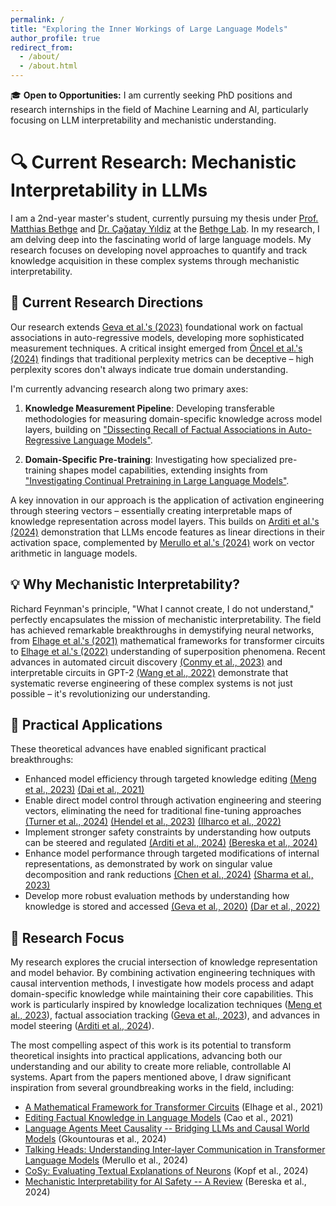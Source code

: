 ```yaml
---
permalink: /
title: "Exploring the Inner Workings of Large Language Models"
author_profile: true
redirect_from: 
  - /about/
  - /about.html
---
```


<div class="announcement-box">
<p>🎓 <strong>Open to Opportunities:</strong> I am currently seeking PhD positions and research internships in the field of Machine Learning and AI, particularly focusing on LLM interpretability and mechanistic understanding.</p>
</div>

# 🔍 Current Research: Mechanistic Interpretability in LLMs

I am a 2nd-year master's student, currently pursuing my thesis under [Prof. Matthias Bethge](https://uni-tuebingen.de/fakultaeten/mathematisch-naturwissenschaftliche-fakultaet/fachbereiche/physik/institute/institut-fuer-theoretische-physik/arbeitsgruppen/ag-bethge/) and [Dr. Çağatay Yıldiz](https://cagatayyildiz.github.io/) at the [Bethge Lab](https://bethgelab.org/). In my research, I am delving deep into the fascinating world of large language models. My research focuses on developing novel approaches to quantify and track knowledge acquisition in these complex systems through mechanistic interpretability.

## 🧪 Current Research Directions

Our research extends [Geva et al.'s (2023)](https://arxiv.org/abs/2304.14767) foundational work on factual associations in auto-regressive models, developing more sophisticated measurement techniques. A critical insight emerged from [Öncel et al.'s (2024)](https://arxiv.org/abs/2410.05581) findings that traditional perplexity metrics can be deceptive – high perplexity scores don't always indicate true domain understanding.

I'm currently advancing research along two primary axes:

1. **Knowledge Measurement Pipeline**: Developing transferable methodologies for measuring domain-specific knowledge across model layers, building on ["Dissecting Recall of Factual Associations in Auto-Regressive Language Models"](https://arxiv.org/abs/2304.14767).

2. **Domain-Specific Pre-training**: Investigating how specialized pre-training shapes model capabilities, extending insights from ["Investigating Continual Pretraining in Large Language Models"](https://arxiv.org/abs/2402.17400).

A key innovation in our approach is the application of activation engineering through steering vectors – essentially creating interpretable maps of knowledge representation across model layers. This builds on [Arditi et al.'s (2024)](https://arxiv.org/abs/2406.11717) demonstration that LLMs encode features as linear directions in their activation space, complemented by [Merullo et al.'s (2024)](https://arxiv.org/abs/2305.16130) work on vector arithmetic in language models.

## 💡 Why Mechanistic Interpretability?

Richard Feynman's principle, "What I cannot create, I do not understand," perfectly encapsulates the mission of mechanistic interpretability. The field has achieved remarkable breakthroughs in demystifying neural networks, from [Elhage et al.'s (2021)](https://transformer-circuits.pub/2021/framework/index.html) mathematical frameworks for transformer circuits to [Elhage et al.'s (2022)](https://transformer-circuits.pub/2022/toy_model/index.html) understanding of superposition phenomena. Recent advances in automated circuit discovery [(Conmy et al., 2023)](https://arxiv.org/abs/2304.14997) and interpretable circuits in GPT-2 [(Wang et al., 2022)](https://arxiv.org/abs/2211.00593) demonstrate that systematic reverse engineering of these complex systems is not just possible – it's revolutionizing our understanding.

## 🔬 Practical Applications

These theoretical advances have enabled significant practical breakthroughs:

- Enhanced model efficiency through targeted knowledge editing [(Meng et al., 2023)](https://proceedings.neurips.cc/paper_files/paper/2022/hash/6f1d43d5a82a37e89b0665b33bf3a182-Abstract-Conference.html) [(Dai et al., 2021)](https://arxiv.org/abs/2104.08696)
- Enable direct model control through activation engineering and steering vectors, eliminating the need for traditional fine-tuning approaches [(Turner et al., 2024)](https://arxiv.org/abs/2308.10248) [(Hendel et al., 2023)](https://arxiv.org/abs/2310.15916) [(Ilharco et al., 2022)](https://arxiv.org/abs/2212.04089)
- Implement stronger safety constraints by understanding how outputs can be steered and regulated [(Arditi et al., 2024)](https://arxiv.org/pdf/2406.11717) [(Bereska et al., 2024)](https://arxiv.org/abs/2404.14082)
- Enhance model performance through targeted modifications of internal representations, as demonstrated by work on singular value decomposition and rank reductions [(Chen et al., 2024)](https://arxiv.org/abs/2305.19798) [(Sharma et al., 2023)](https://arxiv.org/abs/2312.13558)
- Develop more robust evaluation methods by understanding how knowledge is stored and accessed [(Geva et al., 2020)](https://arxiv.org/abs/2012.14913) [(Dar et al., 2022)](https://arxiv.org/abs/2209.02535)

## 🎯 Research Focus

My research explores the crucial intersection of knowledge representation and model behavior. By combining activation engineering techniques with causal intervention methods, I investigate how models process and adapt domain-specific knowledge while maintaining their core capabilities. This work is particularly inspired by knowledge localization techniques ([Meng et al., 2023](https://proceedings.neurips.cc/paper_files/paper/2022/hash/6f1d43d5a82a37e89b0665b33bf3a182-Abstract-Conference.html)), factual association tracking ([Geva et al., 2023](https://arxiv.org/abs/2304.14767)), and advances in model steering ([Arditi et al., 2024](https://arxiv.org/pdf/2406.11717)).

The most compelling aspect of this work is its potential to transform theoretical insights into practical applications, advancing both our understanding and our ability to create more reliable, controllable AI systems. Apart from the papers mentioned above, I draw significant inspiration from several groundbreaking works in the field, including:

- [A Mathematical Framework for Transformer Circuits](https://transformer-circuits.pub/2021/framework/index.html) (Elhage et al., 2021)
- [Editing Factual Knowledge in Language Models](https://arxiv.org/abs/2104.08164) (Cao et al., 2021)
- [Language Agents Meet Causality -- Bridging LLMs and Causal World Models](https://arxiv.org/abs/2410.19923) (Gkountouras et al., 2024)
- [Talking Heads: Understanding Inter-layer Communication in Transformer Language Models](https://arxiv.org/abs/2406.09519) (Merullo et al., 2024)
- [CoSy: Evaluating Textual Explanations of Neurons](https://arxiv.org/abs/2405.20331) (Kopf et al., 2024)
- [Mechanistic Interpretability for AI Safety -- A Review](https://arxiv.org/abs/2404.14082) (Bereska et al., 2024)
